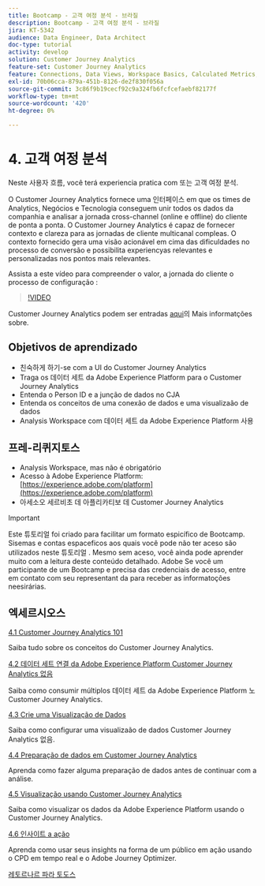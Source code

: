 ```yaml
---
title: Bootcamp - 고객 여정 분석 - 브라질
description: Bootcamp - 고객 여정 분석 - 브라질
jira: KT-5342
audience: Data Engineer, Data Architect
doc-type: tutorial
activity: develop
solution: Customer Journey Analytics
feature-set: Customer Journey Analytics
feature: Connections, Data Views, Workspace Basics, Calculated Metrics, Visualizations, Audiences
exl-id: 70b06cca-879a-451b-8126-de2f830f056a
source-git-commit: 3c86f9b19cecf92c9a324fb6fcfcefaebf82177f
workflow-type: tm+mt
source-wordcount: '420'
ht-degree: 0%

---
```


# 4. 고객 여정 분석

Neste 사용자 흐름, você terá experiencia pratica com 또는 고객 여정 분석.

O Customer Journey Analytics fornece uma 인터페이스 em que os times de Analytics, Negócios e Tecnologia conseguem unir todos os dados da companhia e analisar a jornada cross-channel (online e offline) do cliente de ponta a ponta. O Customer Journey Analytics é capaz de fornecer contexto e clareza para as jornadas de cliente multicanal compleas. O contexto fornecido gera uma visão acionável em cima das dificuldades no processo de conversão e possibilita experiencyas relevantes e personalizadas nos pontos mais relevantes.

Assista a este vídeo para compreender o valor, a jornada do cliente o processo de configuração :

>[!VIDEO](https://video.tv.adobe.com/v/327188?quality=12&learn=on)

Customer Journey Analytics podem ser entradas [aqui](https://spark.adobe.com/page/t62eiRu9l6iWJ/)의 Mais informatções sobre.

## Objetivos de aprendizado

- 친숙하게 하기-se com a UI do Customer Journey Analytics
- Traga os 데이터 세트 da Adobe Experience Platform para o Customer Journey Analytics
- Entenda o Person ID e a junção de dados no CJA
- Entenda os conceitos de uma conexão de dados e uma visualizaão de dados
- Analysis Workspace com 데이터 세트 da Adobe Experience Platform 사용

## 프레-리퀴지토스

- Analysis Workspace, mas não é obrigatório
- Acesso à Adobe Experience Platform: [https://experience.adobe.com/platform](https://experience.adobe.com/platform)
- 아세소오 세르비초 데 아플리카티보 데 Customer Journey Analytics

>[!IMPORTANT]
>
>Este 튜토리얼 foi criado para facilitar um formato espicífico de Bootcamp. Sisemas e contas espaceficos aos quais você pode não ter aceso são utilizados neste 튜토리얼 . Mesmo sem aceso, você ainda pode aprender muito com a leitura deste conteúdo detalhado. Adobe Se você um participante de um Bootcamp e precisa das credenciais de acesso, entre em contato com seu representant da para receber as informatoções neesirárias.

## 엑세르시오스

[4.1 Customer Journey Analytics 101](./ex1.md)

Saiba tudo sobre os conceitos do Customer Journey Analytics.

[4.2 데이터 세트 연결 da Adobe Experience Platform Customer Journey Analytics 없음](./ex2.md)

Saiba como consumir múltiplos 데이터 세트 da Adobe Experience Platform 노 Customer Journey Analytics.

[4.3 Crie uma Visualização de Dados](./ex3.md)

Saiba como configurar uma visualizaão de dados Customer Journey Analytics 없음.

[4.4 Preparação de dados em Customer Journey Analytics](./ex4.md)

Aprenda como fazer alguma preparação de dados antes de continuar com a análise.

[4.5 Visualização usando Customer Journey Analytics](./ex5.md)

Saiba como visualizar os dados da Adobe Experience Platform usando o Customer Journey Analytics.

[4.6 인사이트 a ação](./ex6.md)

Aprenda como usar seus insights na forma de um público em ação usando o CPD em tempo real e o Adobe Journey Optimizer.

[레토르나르 파라 토도스](../../overview.md)
